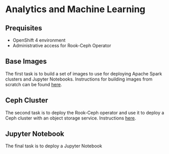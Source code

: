 # Analytics and Machine Learning

## Prequisites

* OpenShift 4 environment
* Administrative access for Rook-Ceph Operator

## Base Images

The first task is to build a set of images to use for deploying Apache Spark
clusters and Jupyter Notebooks. Instructions for building images from scratch
can be found [here](instructions/01-Base-Images.md).

## Ceph Cluster

The second task is to deploy the Rook-Ceph operator and use it to deploy a Ceph
cluster with an object storage service. Instructions [here](instructions/02-Rook-Ceph.md).

## Jupyter Notebook

The final task is to deploy a Jupyter Notebook
